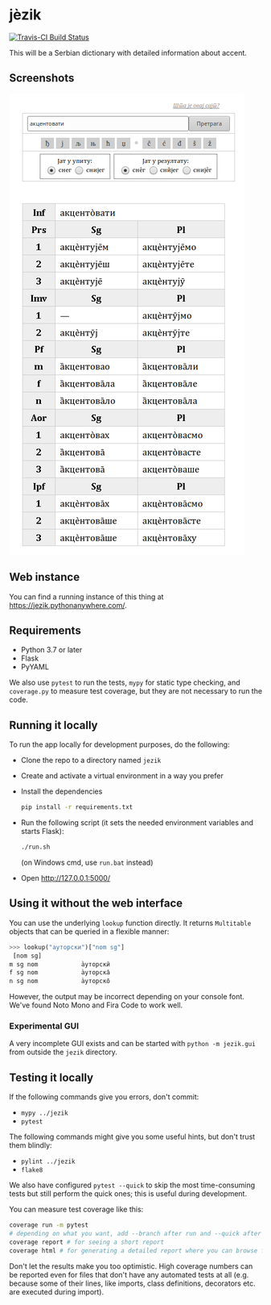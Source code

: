 # jèzik

[![Travis-CI Build Status](https://travis-ci.org/Zabolekar/jezik.svg?branch=master)](https://travis-ci.org/Zabolekar/jezik)

This will be a Serbian dictionary with detailed information about accent.

## Screenshots

![Example screenshot](example.png "Example")

## Web instance

You can find a running instance of this thing at <https://jezik.pythonanywhere.com/>.

## Requirements

* Python 3.7 or later
* Flask
* PyYAML

We also use `pytest` to run the tests, `mypy` for static type checking, and `coverage.py` to measure test coverage, but they are not necessary to run the code.

## Running it locally

To run the app locally for development purposes, do the following:

* Clone the repo to a directory named `jezik`
* Create and activate a virtual environment in a way you prefer
* Install the dependencies
  
  ```bash
  pip install -r requirements.txt
  ```

* Run the following script (it sets the needed environment variables and starts Flask):
  
  ```bash
  ./run.sh
  ```

  (on Windows cmd, use `run.bat` instead)
* Open <http://127.0.0.1:5000/>

## Using it without the web interface

You can use the underlying `lookup` function directly. It returns `Multitable` objects that can be queried in a flexible manner:

```python
>>> lookup("ауторски")["nom sg"]
 [nom sg]
m sg nom            а̀уторскӣ
f sg nom            а̀уторска̄
n sg nom            а̀уторско̄
```

However, the output may be incorrect depending on your console font. We've found Noto Mono and Fira Code to work well.

### Experimental GUI

A very incomplete GUI exists and can be started with `python -m jezik.gui` from outside the `jezik` directory.

## Testing it locally

If the following commands give you errors, don't commit:

* `mypy ../jezik`
* `pytest`

The following commands might give you some useful hints, but don't trust them blindly:

* `pylint ../jezik`
* `flake8`

We also have configured `pytest --quick` to skip the most time-consuming tests but still perform the quick ones; this is useful during development.

You can measure test coverage like this:

```bash
coverage run -m pytest
# depending on what you want, add --branch after run and --quick after pytest
coverage report # for seeing a short report
coverage html # for generating a detailed report where you can browse files and see what wasn't executed
```

Don't let the results make you too optimistic. High coverage numbers can be reported even for files that don't have any automated tests at all (e.g. because some of their lines, like imports, class definitions, decorators etc. are executed during import).